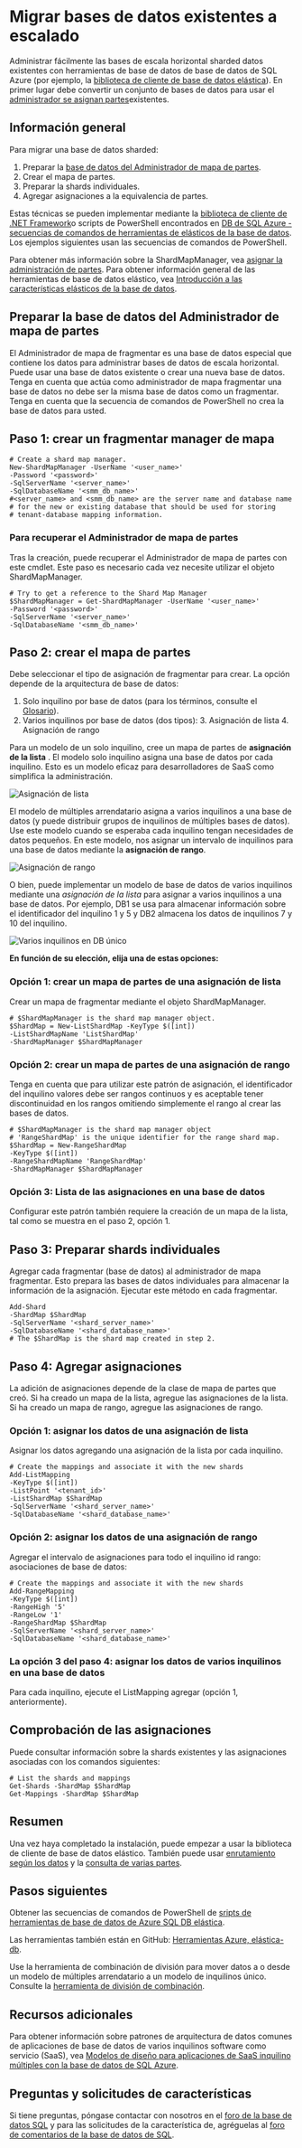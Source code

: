 <properties
   pageTitle="Migrar bases de datos existentes a escalado | Microsoft Azure"
   description="Convertir bases de datos sharded para usar herramientas de elásticos de la base de datos creando una fragmentar Administrador de mapa"
   services="sql-database"
   documentationCenter=""
   authors="ddove"
   manager="jhubbard"
   editor=""/>

<tags
   ms.service="sql-database"
   ms.devlang="NA"
   ms.topic="article"
   ms.tgt_pltfrm="NA"
   ms.workload="data-management"
   ms.date="10/24/2016"
   ms.author="ddove"/>

# <a name="migrate-existing-databases-to-scale-out"></a>Migrar bases de datos existentes a escalado

Administrar fácilmente las bases de escala horizontal sharded datos existentes con herramientas de base de datos de base de datos de SQL Azure (por ejemplo, la [biblioteca de cliente de base de datos elástica](sql-database-elastic-database-client-library.md)). En primer lugar debe convertir un conjunto de bases de datos para usar el [administrador se asignan partes](sql-database-elastic-scale-shard-map-management.md)existentes. 

## <a name="overview"></a>Información general
Para migrar una base de datos sharded: 

1. Preparar la [base de datos del Administrador de mapa de partes](sql-database-elastic-scale-shard-map-management.md).
2. Crear el mapa de partes.
3. Preparar la shards individuales.  
2. Agregar asignaciones a la equivalencia de partes.

Estas técnicas se pueden implementar mediante la [biblioteca de cliente de .NET Framework](http://www.nuget.org/packages/Microsoft.Azure.SqlDatabase.ElasticScale.Client/)o scripts de PowerShell encontrados en [DB de SQL Azure - secuencias de comandos de herramientas de elásticos de la base de datos](https://gallery.technet.microsoft.com/scriptcenter/Azure-SQL-DB-Elastic-731883db). Los ejemplos siguientes usan las secuencias de comandos de PowerShell.

Para obtener más información sobre la ShardMapManager, vea [asignar la administración de partes](sql-database-elastic-scale-shard-map-management.md). Para obtener información general de las herramientas de base de datos elástico, vea [Introducción a las características elásticos de la base de datos](sql-database-elastic-scale-introduction.md).

## <a name="prepare-the-shard-map-manager-database"></a>Preparar la base de datos del Administrador de mapa de partes

El Administrador de mapa de fragmentar es una base de datos especial que contiene los datos para administrar bases de datos de escala horizontal. Puede usar una base de datos existente o crear una nueva base de datos. Tenga en cuenta que actúa como administrador de mapa fragmentar una base de datos no debe ser la misma base de datos como un fragmentar. Tenga en cuenta que la secuencia de comandos de PowerShell no crea la base de datos para usted. 

## <a name="step-1-create-a-shard-map-manager"></a>Paso 1: crear un fragmentar manager de mapa

    # Create a shard map manager. 
    New-ShardMapManager -UserName '<user_name>' 
    -Password '<password>' 
    -SqlServerName '<server_name>' 
    -SqlDatabaseName '<smm_db_name>' 
    #<server_name> and <smm_db_name> are the server name and database name 
    # for the new or existing database that should be used for storing 
    # tenant-database mapping information.

### <a name="to-retrieve-the-shard-map-manager"></a>Para recuperar el Administrador de mapa de partes

Tras la creación, puede recuperar el Administrador de mapa de partes con este cmdlet. Este paso es necesario cada vez necesite utilizar el objeto ShardMapManager.

    # Try to get a reference to the Shard Map Manager  
    $ShardMapManager = Get-ShardMapManager -UserName '<user_name>' 
    -Password '<password>' 
    -SqlServerName '<server_name>' 
    -SqlDatabaseName '<smm_db_name>' 

  
## <a name="step-2-create-the-shard-map"></a>Paso 2: crear el mapa de partes

Debe seleccionar el tipo de asignación de fragmentar para crear. La opción depende de la arquitectura de base de datos: 

1. Solo inquilino por base de datos (para los términos, consulte el [Glosario](sql-database-elastic-scale-glossary.md)). 
2. Varios inquilinos por base de datos (dos tipos):
    3. Asignación de lista
    4. Asignación de rango
 

Para un modelo de un solo inquilino, cree un mapa de partes de **asignación de la lista** . El modelo solo inquilino asigna una base de datos por cada inquilino. Esto es un modelo eficaz para desarrolladores de SaaS como simplifica la administración.

![Asignación de lista][1]

El modelo de múltiples arrendatario asigna a varios inquilinos a una base de datos (y puede distribuir grupos de inquilinos de múltiples bases de datos). Use este modelo cuando se esperaba cada inquilino tengan necesidades de datos pequeños. En este modelo, nos asignar un intervalo de inquilinos para una base de datos mediante la **asignación de rango**. 
 

![Asignación de rango][2]

O bien, puede implementar un modelo de base de datos de varios inquilinos mediante una *asignación de la lista* para asignar a varios inquilinos a una base de datos. Por ejemplo, DB1 se usa para almacenar información sobre el identificador del inquilino 1 y 5 y DB2 almacena los datos de inquilinos 7 y 10 del inquilino. 

![Varios inquilinos en DB único][3] 

**En función de su elección, elija una de estas opciones:**

### <a name="option-1-create-a-shard-map-for-a-list-mapping"></a>Opción 1: crear un mapa de partes de una asignación de lista
Crear un mapa de fragmentar mediante el objeto ShardMapManager. 

    # $ShardMapManager is the shard map manager object. 
    $ShardMap = New-ListShardMap -KeyType $([int]) 
    -ListShardMapName 'ListShardMap' 
    -ShardMapManager $ShardMapManager 
 
 
### <a name="option-2-create-a-shard-map-for-a-range-mapping"></a>Opción 2: crear un mapa de partes de una asignación de rango

Tenga en cuenta que para utilizar este patrón de asignación, el identificador del inquilino valores debe ser rangos continuos y es aceptable tener discontinuidad en los rangos omitiendo simplemente el rango al crear las bases de datos.

    # $ShardMapManager is the shard map manager object 
    # 'RangeShardMap' is the unique identifier for the range shard map.  
    $ShardMap = New-RangeShardMap 
    -KeyType $([int]) 
    -RangeShardMapName 'RangeShardMap' 
    -ShardMapManager $ShardMapManager 

### <a name="option-3-list-mappings-on-a-single-database"></a>Opción 3: Lista de las asignaciones en una base de datos
Configurar este patrón también requiere la creación de un mapa de la lista, tal como se muestra en el paso 2, opción 1.

## <a name="step-3-prepare-individual-shards"></a>Paso 3: Preparar shards individuales

Agregar cada fragmentar (base de datos) al administrador de mapa fragmentar. Esto prepara las bases de datos individuales para almacenar la información de la asignación. Ejecutar este método en cada fragmentar.
     
    Add-Shard 
    -ShardMap $ShardMap 
    -SqlServerName '<shard_server_name>' 
    -SqlDatabaseName '<shard_database_name>'
    # The $ShardMap is the shard map created in step 2.
 

## <a name="step-4-add-mappings"></a>Paso 4: Agregar asignaciones

La adición de asignaciones depende de la clase de mapa de partes que creó. Si ha creado un mapa de la lista, agregue las asignaciones de la lista. Si ha creado un mapa de rango, agregue las asignaciones de rango.

### <a name="option-1-map-the-data-for-a-list-mapping"></a>Opción 1: asignar los datos de una asignación de lista

Asignar los datos agregando una asignación de la lista por cada inquilino.  

    # Create the mappings and associate it with the new shards 
    Add-ListMapping 
    -KeyType $([int]) 
    -ListPoint '<tenant_id>' 
    -ListShardMap $ShardMap 
    -SqlServerName '<shard_server_name>' 
    -SqlDatabaseName '<shard_database_name>' 

### <a name="option-2-map-the-data-for-a-range-mapping"></a>Opción 2: asignar los datos de una asignación de rango

Agregar el intervalo de asignaciones para todo el inquilino id rango: asociaciones de base de datos:

    # Create the mappings and associate it with the new shards 
    Add-RangeMapping 
    -KeyType $([int]) 
    -RangeHigh '5' 
    -RangeLow '1' 
    -RangeShardMap $ShardMap 
    -SqlServerName '<shard_server_name>' 
    -SqlDatabaseName '<shard_database_name>' 


### <a name="step-4-option-3-map-the-data-for-multiple-tenants-on-a-single-database"></a>La opción 3 del paso 4: asignar los datos de varios inquilinos en una base de datos

Para cada inquilino, ejecute el ListMapping agregar (opción 1, anteriormente). 


## <a name="checking-the-mappings"></a>Comprobación de las asignaciones

Puede consultar información sobre la shards existentes y las asignaciones asociadas con los comandos siguientes:  

    # List the shards and mappings 
    Get-Shards -ShardMap $ShardMap 
    Get-Mappings -ShardMap $ShardMap 

## <a name="summary"></a>Resumen

Una vez haya completado la instalación, puede empezar a usar la biblioteca de cliente de base de datos elástico. También puede usar [enrutamiento según los datos](sql-database-elastic-scale-data-dependent-routing.md) y la [consulta de varias partes](sql-database-elastic-scale-multishard-querying.md).

## <a name="next-steps"></a>Pasos siguientes


Obtener las secuencias de comandos de PowerShell de [sripts de herramientas de base de datos de Azure SQL DB elástica](https://gallery.technet.microsoft.com/scriptcenter/Azure-SQL-DB-Elastic-731883db).

Las herramientas también están en GitHub: [Herramientas Azure, elástica-db](https://github.com/Azure/elastic-db-tools).

Use la herramienta de combinación de división para mover datos a o desde un modelo de múltiples arrendatario a un modelo de inquilinos único. Consulte la [herramienta de división de combinación](sql-database-elastic-scale-get-started.md).

## <a name="additional-resources"></a>Recursos adicionales

Para obtener información sobre patrones de arquitectura de datos comunes de aplicaciones de base de datos de varios inquilinos software como servicio (SaaS), vea [Modelos de diseño para aplicaciones de SaaS inquilino múltiples con la base de datos de SQL Azure](sql-database-design-patterns-multi-tenancy-saas-applications.md).

## <a name="questions-and-feature-requests"></a>Preguntas y solicitudes de características

Si tiene preguntas, póngase contactar con nosotros en el [foro de la base de datos SQL](http://social.msdn.microsoft.com/forums/azure/home?forum=ssdsgetstarted) y para las solicitudes de la característica de, agréguelas al [foro de comentarios de la base de datos de SQL](https://feedback.azure.com/forums/217321-sql-database/).

<!--Image references-->
[1]: ./media/sql-database-elastic-convert-to-use-elastic-tools/listmapping.png
[2]: ./media/sql-database-elastic-convert-to-use-elastic-tools/rangemapping.png
[3]: ./media/sql-database-elastic-convert-to-use-elastic-tools/multipleonsingledb.png
 
